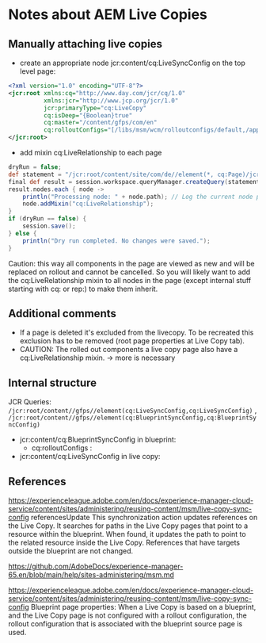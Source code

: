 # Notes about AEM Live Copies

## Manually attaching live copies

- create an appropriate node jcr:content/cq:LiveSyncConfig on the top level page:

```xml
<?xml version="1.0" encoding="UTF-8"?>
<jcr:root xmlns:cq="http://www.day.com/jcr/cq/1.0"
          xmlns:jcr="http://www.jcp.org/jcr/1.0"
          jcr:primaryType="cq:LiveCopy"
          cq:isDeep="{Boolean}true"
          cq:master="/content/gfps/com/en"
          cq:rolloutConfigs="[/libs/msm/wcm/rolloutconfigs/default,/apps/msm/composum-ai/rolloutconfigs/composumAiAutotranslate]">
</jcr:root>
```

- add mixin cq:LiveRelationship to each page

```groovy
dryRun = false;
def statement = "/jcr:root/content/site/com/de//element(*, cq:Page)/jcr:content[not(@jcr:mixinTypes='cq:LiveRelationship')]";
final def result = session.workspace.queryManager.createQuery(statement, 'xpath').execute();
result.nodes.each { node ->
    println("Processing node: " + node.path); // Log the current node path.
    node.addMixin("cq:LiveRelationship");
}
if (dryRun == false) {
    session.save();
} else {
    println("Dry run completed. No changes were saved.");
}
```

Caution: this way all components in the page are viewed as new and will be replaced on rollout and cannot be 
cancelled. So you will likely want to add the cq:LiveRelationship mixin to all nodes in the page (except internal 
stuff starting with cq: or rep:) to make them inherit.

## Additional comments

- If a page is deleted it's excluded from the livecopy. To be recreated this exclusion has to be removed (root page
  properties at Live Copy tab).
- CAUTION: The rolled out components a live copy page also have a cq:LiveRelationship mixin. -> more is necessary

## Internal structure

JCR Queries:
`/jcr:root/content//gfps//element(cq:LiveSyncConfig,cq:LiveSyncConfig)` ,
`/jcr:root/content//gfps//element(cq:BlueprintSyncConfig,cq:BlueprintSyncConfig)`

- jcr:content/cq:BlueprintSyncConfig in blueprint:
  - cq:rolloutConfigs : 
- jcr:content/cq:LiveSyncConfig in live copy:

## References

https://experienceleague.adobe.com/en/docs/experience-manager-cloud-service/content/sites/administering/reusing-content/msm/live-copy-sync-config
referencesUpdate This synchronization action updates references on the Live Copy.
It searches for paths in the Live Copy pages that point to a resource within the blueprint. When found, it updates the
path to point to the related resource inside the Live Copy. References that have targets outside the blueprint are not
changed.

https://github.com/AdobeDocs/experience-manager-65.en/blob/main/help/sites-administering/msm.md

https://experienceleague.adobe.com/en/docs/experience-manager-cloud-service/content/sites/administering/reusing-content/msm/live-copy-sync-config
Blueprint page properties: When a Live Copy is based on a blueprint, and the Live Copy page is not configured with a
rollout configuration, the rollout configuration that is associated with the blueprint source page is used.

